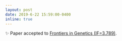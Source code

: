 ```yaml
---
layout: post
date: 2019-6-22 15:59:00-0400
inline: true
---
```


:sparkles: Paper accepted to [Frontiers in Genetics (IF=3.789)](https://www.frontiersin.org/journals/genetics).

